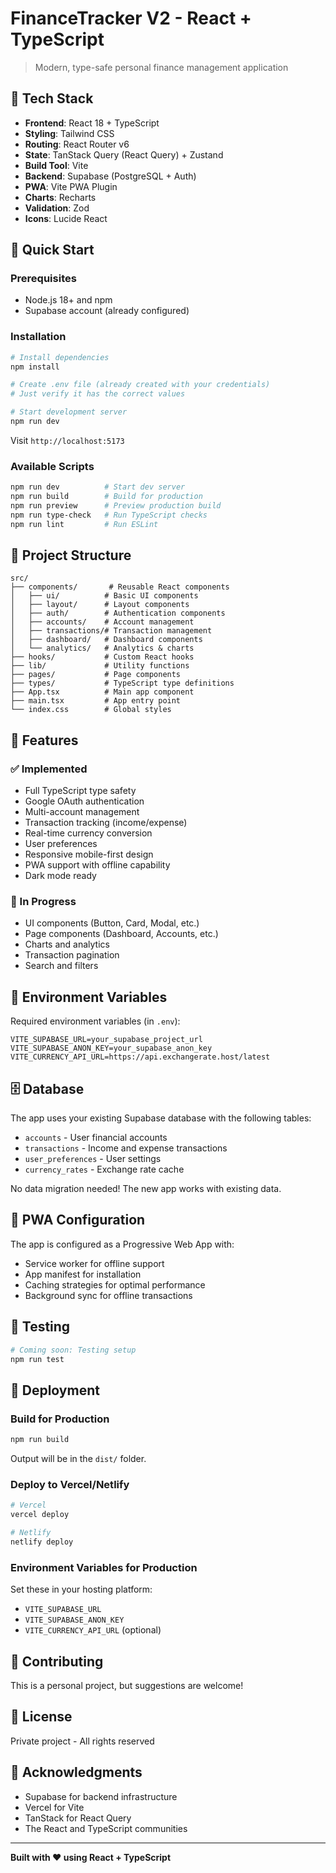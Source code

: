 # FinanceTracker V2 - React + TypeScript

> Modern, type-safe personal finance management application

## 🎯 Tech Stack

- **Frontend**: React 18 + TypeScript
- **Styling**: Tailwind CSS
- **Routing**: React Router v6
- **State**: TanStack Query (React Query) + Zustand
- **Build Tool**: Vite
- **Backend**: Supabase (PostgreSQL + Auth)
- **PWA**: Vite PWA Plugin
- **Charts**: Recharts
- **Validation**: Zod
- **Icons**: Lucide React

## 🚀 Quick Start

### Prerequisites

- Node.js 18+ and npm
- Supabase account (already configured)

### Installation

```bash
# Install dependencies
npm install

# Create .env file (already created with your credentials)
# Just verify it has the correct values

# Start development server
npm run dev
```

Visit `http://localhost:5173`

### Available Scripts

```bash
npm run dev          # Start dev server
npm run build        # Build for production
npm run preview      # Preview production build
npm run type-check   # Run TypeScript checks
npm run lint         # Run ESLint
```

## 📁 Project Structure

```
src/
├── components/       # Reusable React components
│   ├── ui/          # Basic UI components
│   ├── layout/      # Layout components
│   ├── auth/        # Authentication components
│   ├── accounts/    # Account management
│   ├── transactions/# Transaction management
│   ├── dashboard/   # Dashboard components
│   └── analytics/   # Analytics & charts
├── hooks/           # Custom React hooks
├── lib/             # Utility functions
├── pages/           # Page components
├── types/           # TypeScript type definitions
├── App.tsx          # Main app component
├── main.tsx         # App entry point
└── index.css        # Global styles
```

## 🎨 Features

### ✅ Implemented

- Full TypeScript type safety
- Google OAuth authentication
- Multi-account management
- Transaction tracking (income/expense)
- Real-time currency conversion
- User preferences
- Responsive mobile-first design
- PWA support with offline capability
- Dark mode ready

### 🚧 In Progress

- UI components (Button, Card, Modal, etc.)
- Page components (Dashboard, Accounts, etc.)
- Charts and analytics
- Transaction pagination
- Search and filters

## 🔐 Environment Variables

Required environment variables (in `.env`):

```env
VITE_SUPABASE_URL=your_supabase_project_url
VITE_SUPABASE_ANON_KEY=your_supabase_anon_key
VITE_CURRENCY_API_URL=https://api.exchangerate.host/latest
```

## 🗄️ Database

The app uses your existing Supabase database with the following tables:

- `accounts` - User financial accounts
- `transactions` - Income and expense transactions
- `user_preferences` - User settings
- `currency_rates` - Exchange rate cache

No data migration needed! The new app works with existing data.

## 📱 PWA Configuration

The app is configured as a Progressive Web App with:

- Service worker for offline support
- App manifest for installation
- Caching strategies for optimal performance
- Background sync for offline transactions

## 🧪 Testing

```bash
# Coming soon: Testing setup
npm run test
```

## 🚀 Deployment

### Build for Production

```bash
npm run build
```

Output will be in the `dist/` folder.

### Deploy to Vercel/Netlify

```bash
# Vercel
vercel deploy

# Netlify
netlify deploy
```

### Environment Variables for Production

Set these in your hosting platform:

- `VITE_SUPABASE_URL`
- `VITE_SUPABASE_ANON_KEY`
- `VITE_CURRENCY_API_URL` (optional)

## 🤝 Contributing

This is a personal project, but suggestions are welcome!

## 📄 License

Private project - All rights reserved

## 🙏 Acknowledgments

- Supabase for backend infrastructure
- Vercel for Vite
- TanStack for React Query
- The React and TypeScript communities

---

**Built with ❤️ using React + TypeScript**
